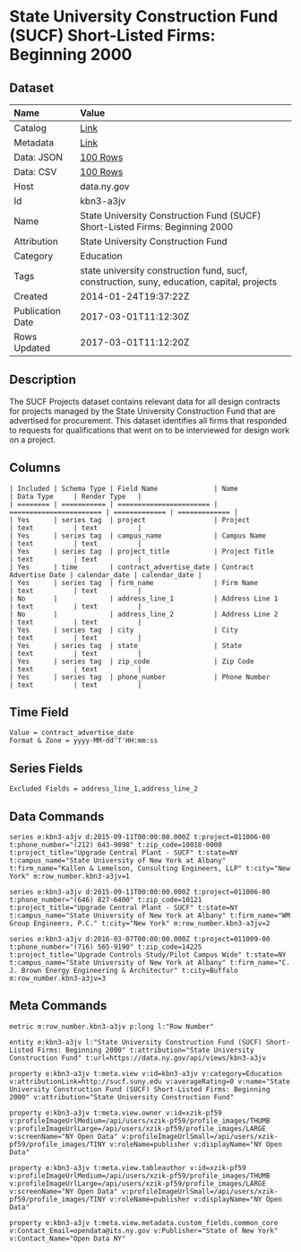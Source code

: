 # State University Construction Fund (SUCF) Short-Listed Firms: Beginning 2000

## Dataset

| Name | Value |
| :--- | :---- |
| Catalog | [Link](https://catalog.data.gov/dataset/state-university-construction-fund-sucf-short-listed-firms-beginning-2000) |
| Metadata | [Link](https://data.ny.gov/api/views/kbn3-a3jv) |
| Data: JSON | [100 Rows](https://data.ny.gov/api/views/kbn3-a3jv/rows.json?max_rows=100) |
| Data: CSV | [100 Rows](https://data.ny.gov/api/views/kbn3-a3jv/rows.csv?max_rows=100) |
| Host | data.ny.gov |
| Id | kbn3-a3jv |
| Name | State University Construction Fund (SUCF) Short-Listed Firms: Beginning 2000 |
| Attribution | State University Construction Fund |
| Category | Education |
| Tags | state university construction fund, sucf, construction, suny, education, capital, projects |
| Created | 2014-01-24T19:37:22Z |
| Publication Date | 2017-03-01T11:12:30Z |
| Rows Updated | 2017-03-01T11:12:20Z |

## Description

The SUCF Projects dataset contains relevant data for all design contracts for projects managed by the State University Construction Fund that are advertised for procurement. This dataset identifies all firms that responded to requests for qualifications that went on to be interviewed for design work on a project.

## Columns

```ls
| Included | Schema Type | Field Name              | Name                    | Data Type     | Render Type   |
| ======== | =========== | ======================= | ======================= | ============= | ============= |
| Yes      | series tag  | project                 | Project                 | text          | text          |
| Yes      | series tag  | campus_name             | Campus Name             | text          | text          |
| Yes      | series tag  | project_title           | Project Title           | text          | text          |
| Yes      | time        | contract_advertise_date | Contract Advertise Date | calendar_date | calendar_date |
| Yes      | series tag  | firm_name               | Firm Name               | text          | text          |
| No       |             | address_line_1          | Address Line 1          | text          | text          |
| No       |             | address_line_2          | Address Line 2          | text          | text          |
| Yes      | series tag  | city                    | City                    | text          | text          |
| Yes      | series tag  | state                   | State                   | text          | text          |
| Yes      | series tag  | zip_code                | Zip Code                | text          | text          |
| Yes      | series tag  | phone_number            | Phone Number            | text          | text          |
```

## Time Field

```ls
Value = contract_advertise_date
Format & Zone = yyyy-MM-dd'T'HH:mm:ss
```

## Series Fields

```ls
Excluded Fields = address_line_1,address_line_2
```

## Data Commands

```ls
series e:kbn3-a3jv d:2015-09-11T00:00:00.000Z t:project=011006-00 t:phone_number="(212) 643-9898" t:zip_code=10018-0000 t:project_title="Upgrade Central Plant - SUCF" t:state=NY t:campus_name="State University of New York at Albany" t:firm_name="Kallen & Lemelson, Consulting Engineers, LLP" t:city="New York" m:row_number.kbn3-a3jv=1

series e:kbn3-a3jv d:2015-09-11T00:00:00.000Z t:project=011006-00 t:phone_number="(646) 827-6400" t:zip_code=10121 t:project_title="Upgrade Central Plant - SUCF" t:state=NY t:campus_name="State University of New York at Albany" t:firm_name="WM Group Engineers, P.C." t:city="New York" m:row_number.kbn3-a3jv=2

series e:kbn3-a3jv d:2016-03-07T00:00:00.000Z t:project=011009-00 t:phone_number="(716) 565-9190" t:zip_code=14225 t:project_title="Upgrade Controls Study/Pilot Campus Wide" t:state=NY t:campus_name="State University of New York at Albany" t:firm_name="C. J. Brown Energy Engineering & Architectur" t:city=Buffalo m:row_number.kbn3-a3jv=3
```

## Meta Commands

```ls
metric m:row_number.kbn3-a3jv p:long l:"Row Number"

entity e:kbn3-a3jv l:"State University Construction Fund (SUCF) Short-Listed Firms: Beginning 2000" t:attribution="State University Construction Fund" t:url=https://data.ny.gov/api/views/kbn3-a3jv

property e:kbn3-a3jv t:meta.view v:id=kbn3-a3jv v:category=Education v:attributionLink=http://sucf.suny.edu v:averageRating=0 v:name="State University Construction Fund (SUCF) Short-Listed Firms: Beginning 2000" v:attribution="State University Construction Fund"

property e:kbn3-a3jv t:meta.view.owner v:id=xzik-pf59 v:profileImageUrlMedium=/api/users/xzik-pf59/profile_images/THUMB v:profileImageUrlLarge=/api/users/xzik-pf59/profile_images/LARGE v:screenName="NY Open Data" v:profileImageUrlSmall=/api/users/xzik-pf59/profile_images/TINY v:roleName=publisher v:displayName="NY Open Data"

property e:kbn3-a3jv t:meta.view.tableauthor v:id=xzik-pf59 v:profileImageUrlMedium=/api/users/xzik-pf59/profile_images/THUMB v:profileImageUrlLarge=/api/users/xzik-pf59/profile_images/LARGE v:screenName="NY Open Data" v:profileImageUrlSmall=/api/users/xzik-pf59/profile_images/TINY v:roleName=publisher v:displayName="NY Open Data"

property e:kbn3-a3jv t:meta.view.metadata.custom_fields.common_core v:Contact_Email=opendata@its.ny.gov v:Publisher="State of New York" v:Contact_Name="Open Data NY"
```